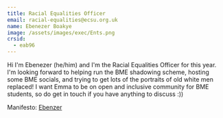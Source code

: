 ```yaml
---
title: Racial Equalities Officer
email: racial-equalities@ecsu.org.uk
name: Ebenezer Boakye
image: /assets/images/exec/Ents.png
crsid:
  - eab96
---
```

Hi I'm Ebenezer (he/him) and I'm the Racial Equalities Officer for this year. I'm looking forward to helping run the BME shadowing scheme, hosting some BME socials, and trying to get lots of the portraits of old white men replaced! I want Emma to be on open and inclusive community for BME students, so do get in touch if you have anything to discuss :))

Manifesto: [Ebenzer](https://drive.google.com/file/d/1H04h1E522kXmK5aQGvLvt0PTCvd4HJzp/view?usp=sharing)
